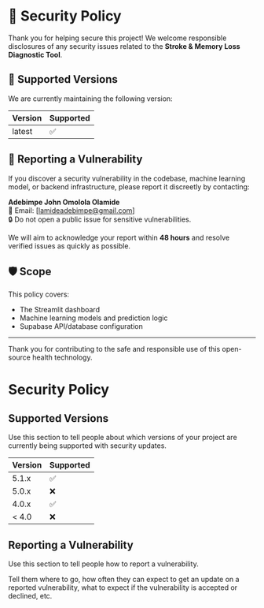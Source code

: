 # 🔐 Security Policy

Thank you for helping secure this project! We welcome responsible disclosures of any security issues related to the **Stroke & Memory Loss Diagnostic Tool**.

## 📅 Supported Versions

We are currently maintaining the following version:

| Version | Supported |
|---------|-----------|
| latest  | ✅        |

## 🚨 Reporting a Vulnerability

If you discover a security vulnerability in the codebase, machine learning model, or backend infrastructure, please report it discreetly by contacting:

**Adebimpe John Omolola Olamide**  
📧 Email: [lamideadebimpe@gmail.com]  
🔒 Do not open a public issue for sensitive vulnerabilities.

We will aim to acknowledge your report within **48 hours** and resolve verified issues as quickly as possible.

## 🛡️ Scope

This policy covers:
- The Streamlit dashboard
- Machine learning models and prediction logic
- Supabase API/database configuration

---

Thank you for contributing to the safe and responsible use of this open-source health technology.
# Security Policy

## Supported Versions

Use this section to tell people about which versions of your project are
currently being supported with security updates.

| Version | Supported          |
| ------- | ------------------ |
| 5.1.x   | :white_check_mark: |
| 5.0.x   | :x:                |
| 4.0.x   | :white_check_mark: |
| < 4.0   | :x:                |

## Reporting a Vulnerability

Use this section to tell people how to report a vulnerability.

Tell them where to go, how often they can expect to get an update on a
reported vulnerability, what to expect if the vulnerability is accepted or
declined, etc.
